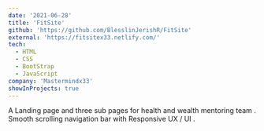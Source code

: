 ```yaml
---
date: '2021-06-28'
title: 'FitSite'
github: 'https://github.com/BlesslinJerishR/FitSite'
external: 'https://fitsitex33.netlify.com/'
tech:
  - HTML
  - CSS
  - BootStrap
  - JavaScript
company: 'Mastermindx33'
showInProjects: true
---
```


A Landing page and three sub pages for health and wealth mentoring team . Smooth scrolling navigation bar with Responsive UX / UI .
